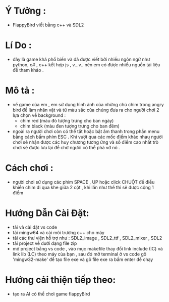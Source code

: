 # Ý Tưởng : 
- FlappyBird viết bằng c++ và SDL2
# Lí Do : 
- đây là game khá phổ biến và đã được viết bởi nhiều ngôn ngữ như python, c# , c++ kết hợp js , v...v.. nên em có 
được nhiều nguồn tài liệu để tham khảo .
# Mô tả : 
- về game của em , em sử dụng hình ảnh của những chú chim trong angry bird để làm nhân vật và từ màu sắc của chúng đưa ra cho người chơi 2 lựa chọn về background :
    + chim red (màu đỏ tượng trưng cho ban ngày)
    + chim black (màu đen tượng trưng cho ban đêm)
- ngoài ra người chơi còn có thể tắt hoặc bật âm thanh trong phần menu bằng cách bấm phím ESC . Khi vượt qua các mốc điểm khác nhau người chơi sẽ nhận được các huy chương tương ứng và số điểm cao nhất trò chơi sẽ được lưu lại để chờ người có thể phá vỡ nó .
# Cách chơi : 
- người chơi sử dụng các phím SPACE , UP hoặc click CHUỘT để điều khiển chim đi qua khe giữa 2 cột , khi lần như thế thì sẽ được cộng 1 điểm 
# Hướng Dẫn Cài Đặt:
- tải và cài đặt vs code
- tải mingw64 và cài môi trường c++ cho máy 
- tải các thư viện hỗ trợ như : SDL2_image , SDL2_ttf , SDL2_mixer , SDL2
- tải project về dưới dạng file zip 
- mở project bằng vs code , vào mục makefile thay đổi link include (IC) và link lib (LC) theo máy của bạn , sau đó mở terminal ở vs code gõ 'mingw32-make' để tạo file exe và gõ file exe ra bấm enter để chạy
# Hướng cải thiện tiếp theo: 
- tạo ra AI có thể chơi game flappyBird


                            